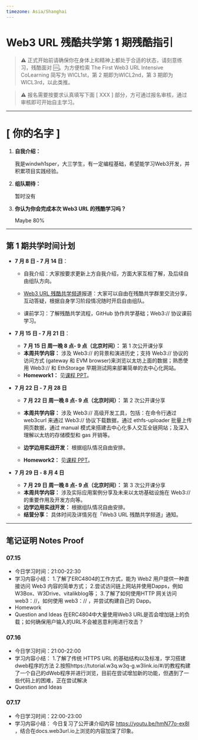 ```yaml
---
timezone: Asia/Shanghai
---
```


# Web3 URL 残酷共学第 1 期残酷指引

> ⚠️ 正式开始前请确保你在身体上和精神上都处于合适的状态，请刻意练习，残酷面对 🆒。为方便检索 The First Web3 URL Intensive CoLearning 简写为 WICL1st，第 2 期即为WICL2nd，第 3 期即为 WICL3rd，以此类推。

> ⚠️ 报名需要按要求认真填写下面 [ XXX ] 部分，方可通过报名审核，通过审核即可开始自主学习。

---

# [ 你的名字 ]

1. **自我介绍：**

   我是windwh1sper，大三学生，有一定编程基础，希望能学习Web3开发，并积累项目实践经验。

2. **组队期待：**

   暂时没有

3. **你认为你会完成本次 Web3 URL 的残酷学习吗？**

   Maybe 80% 

---

## 第 1 期共学时间计划

- **7 月 8 日 - 7 月 14 日**：

  - 自我介绍：大家按要求更新上方自我介绍，方面大家互相了解，及后续自由组队方向。

  -  [Web3 URL 残酷共学频道](https://t.me/LXDAO/8748)报道：大家可以自由在残酷共学群里交流分享，互动答疑，根据自身学习阶段情况随时开启自由组队。

  - 课前学习：了解残酷共学流程，GitHub 协作共学基础；Web3:// 协议课前学习。

- **7 月 15 日 - 7 月 21 日**：

  - **7 月 15 日 周一晚 8 点- 9 点（北京时间）：** 第 1 次公开课分享
  - **本周共学内容：** 涉及 Web3://  的背景和演进历史；支持 Web3://  协议的访问方式 (gateway 和 EVM browser)来浏览以太坊上面的数据；熟悉使用 Web3://  和 EthStorage 早期测试网来部署简单的去中心化网站。
  - **Homework1：** 见[课程 PPT](https://docs.google.com/presentation/d/1egJUKJrjC9wjkmOF9sLBkTSwHpd6hl8FXkWehPW7kFk/edit#slide=id.g1754f50a55c_0_11)。

- **7 月 22 日 - 7 月 28 日**
  - **7 月 22 日 周一晚 8 点- 9 点（北京时间）：** 第 2 次公开课分享

  - **本周共学内容：** 涉及 Web3://  高级开发工具，包括：在命令行通过 web3curl 来通过 Web3://  协议下载数据，通过 ethfs-uploader 批量上传网页数据，通过 manual 模式来搭建去中心化多人交互全链网站；及深入理解以太坊的存储模型和 gas 开销等。
  - **边学边用实战开发：** 根据组队情况自由安排。
  - **Homework2：** 见[课程 PPT](https://docs.google.com/presentation/d/1egJUKJrjC9wjkmOF9sLBkTSwHpd6hl8FXkWehPW7kFk/edit#slide=id.g1754f50a55c_0_11)。

- **7 月 29 日 - 8 月 4 日**
  - **7 月 29 日 周一晚 8 点- 9 点（北京时间）：** 第 3 次公开课分享
  - **本周共学内容：** 涉及实际应用案例分享及未来以太坊基础设施在 Web3://  的重要作用及开发方向等。
  - **边学边用实战开发：** 根据组队情况自由安排。
  - **结营分享：** 具体时间及详情另在「Web3 URL 残酷共学频道」通知。

---

## 笔记证明 Notes Proof
<!-- Content_START --> 
### 07.15



- 今日学习时间：21:00-22:30
- 学习内容小结：
  1.了解了ERC4804的工作方式，能为 Web2 用户提供一种直接访问 Web3 内容的简单方式；
  2.尝试访问链上网站并使用Dapps，例如W3Box、W3Drive、vitalikblog等；
  3.了解了如何使用HTTP 网关访问 web3：//，如何使用 web3：// ，并尝试构建自己的 Dapp。
- Homework 
- Question and Ideas
  在ERC4804中大量使用Web3 URL是否会增加链上的负载；如何确保用户输入的URL不会被恶意利用进行攻击？


### 07.16

- 今日学习时间：21:00-22:00
- 学习内容小结：
  1.了解了传统 HTTPS URL 的基础结构以及标准，学习搭建dweb程序的方法
  2.按照https://tutorial.w3q.w3q-g.w3link.io/#/的教程构建了一个自己的dWeb程序并进行浏览，目前在尝试增加新的功能，但遇到了一些代码上的困难，正在尝试解决
- Question and Ideas
  


### 07.17

- 今日学习时间：22:00-23:00
- 学习内容小结：
  今日复习了公开课介绍内容 https://youtu.be/hmN77o-ex8I ，结合在docs.web3url.io上浏览的内容加深了印象。


<!-- Content_END -->

